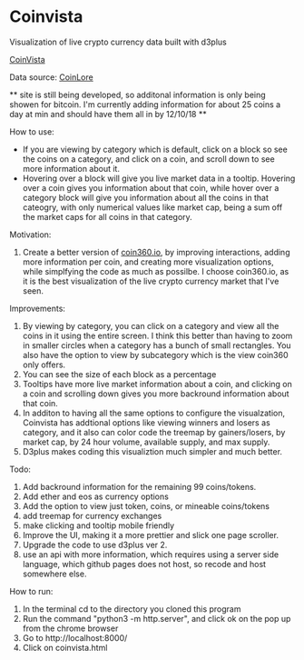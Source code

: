 # Coinvista
Visualization of live crypto currency data built with d3plus



<a href="https://coinvista.github.io/coinvista/coinvista.html" target="_blank" >CoinVista</a> 

Data source: <a href="https://api.coinlore.com/api/tickers/" target="_blank" >CoinLore</a>





** site is still being developed, so additonal information is only being showen for bitcoin. I'm currently adding information for about 25 coins a day at min and should have them all in by 12/10/18 **

How to use:
* If you are viewing by category which is default, click on a block so see the coins on a category, and click on a coin, and scroll down to see more information about it. 
* Hovering over a block will give you live market data in a tooltip. Hovering over a coin gives you information about that coin, while hover over a category block will give you information about all the coins in that cateogry, with only numerical values like market cap, being a sum off the market caps for all coins in that category.

Motivation: 
1. Create a better version of <a href="https://coin360.io" target="_blank" >coin360.io</a>, by improving interactions, adding more information per coin,  and creating more visualization options, while simplfying the code as much as possilbe. I choose coin360.io, as it is the best visualization of the live crypto currency market that I've seen.

Improvements: 
1. By viewing by category, you can click on a category and view all the coins in it using the entire screen. I think this better than having to zoom in smaller circles when a category has a bunch of small rectangles. You also have the option to view by subcategory which is the view coin360 only offers.
2. You can see the size of each block as a percentage
3. Tooltips have more live market information about a coin, and clicking on a coin and scrolling down gives you more backround information about that coin.
4. In additon to having all the same options to configure the visualzation, Coinvista has addtional options like viewing winners and losers as category, and it also can color code the treemap by gainers/losers, by market cap, by 24 hour volume, available supply, and max supply.
5. D3plus makes coding this visualiztion much simpler and much better.


Todo:
1. Add backround information for the remaining 99 coins/tokens.
2. Add ether and eos as currency options
3. Add the option to view just token, coins, or mineable coins/tokens
4. add treemap for currency exchanges
5. make clicking and tooltip mobile friendly
6. Improve the UI, making it a more prettier and slick one page scroller.
7. Upgrade the code to use d3plus ver 2.
7. use an api with more information, which requires using a server side language, which github pages does not host, so recode and host somewhere else. 

How to run: 
1. In the terminal cd to the directory you cloned this program
2. Run the command "python3 -m http.server", and click ok on the pop up from the chrome browser
3. Go to http://localhost:8000/
4. Click on coinvista.html
